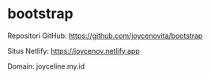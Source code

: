 # bootstrap
Repositori GitHub:
https://github.com/joycenovita/bootstrap

Situs Netlify:
https://joycenov.netlify.app

Domain:
joyceline.my.id
